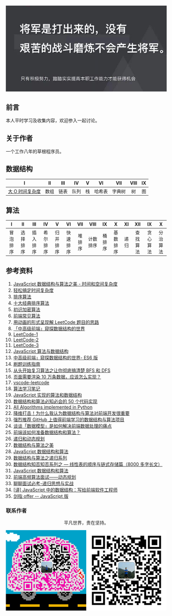 ![image](./img/timg.jpg)
<br>

## 前言

本人平时学习及收集内容，欢迎参入一起讨论。

## 关于作者

一个工作八年的草根程序员。

## 数据结构

|                                                                     I                                                                     |  II  | III  |  IV  |  V  |   VI   |  VII   | VIII | IX  |
| :---------------------------------------------------------------------------------------------------------------------------------------: | :--: | :--: | :--: | :-: | :----: | :----: | :--: | :-: |
| [大 O 时间复杂度](https://github.com/cs-learning-record/algorithm/blob/master/%E5%A4%A7O%E6%97%B6%E9%97%B4%E5%A4%8D%E6%9D%82%E5%BA%A6.md) | 数组 | 链表 | 队列 | 栈  | 哈希表 | 字典树 |  树  | 图  |

## 算法

|    I     |    II    |   III    |    IV    |    V     |    VI    |  VII   |   VIII   |   IX   |    X     |  XI  |   XII    |    IX    |    X     |
| :------: | :------: | :------: | :------: | :------: | :------: | :----: | :------: | :----: | :------: | :--: | :------: | :------: | :------: |
| 冒泡排序 | 选择排序 | 插入排序 | 希尔排序 | 归并排序 | 快速排序 | 堆排序 | 计数排序 | 桶排序 | 基数排序 | 递归 | 查找算法 | 贪心算法 | 分治算法 | 回溯算法 |

## 参考资料

1. [JavaScript 数据结构与算法之美 - 时间和空间复杂度](https://github.com/biaochenxuying/blog/issues/29)
2. [轻松搞定时间复杂度](https://mp.weixin.qq.com/s/aUDrVMhFUT3LfsHfuBopTw)
3. [排序算法](https://github.com/ftTony/blog/issues/30)
4. [十大经典排序算法](https://github.com/hustcc/JS-Sorting-Algorithm)
5. [初识加密算法](https://mp.weixin.qq.com/s/8iBZ3_CIzw3kWjmPYACDrw)
6. [前端常见算法](https://github.com/ftTony/blog/issues/24)
7. [用动画的形式呈现解 LeetCode 题目的思路](https://github.com/MisterBooo/LeetCodeAnimation)
8. [「中高级前端」窥探数据结构的世界](https://juejin.im/post/5cd1ab3df265da03587c142a)
9. [LeetCode-1](https://github.com/azl397985856/leetcode)
10. [LeetCode-2](https://github.com/xcatliu/leetcode)
11. [LeetCode-3](https://github.com/LiangJunrong/document-library/tree/master/other-library/LeetCode)
12. [JavaScript 算法与数据结构](https://github.com/trekhleb/javascript-algorithms/blob/master/README.zh-CN.md)
13. [中高级前端」窥探数据结构的世界- ES6 版](https://juejin.im/post/5cd1ab3df265da03587c142a)
14. [刷题训练指南](https://github.com/apachecn/awesome-algorithm)
15. [从头开始复习算法之让你彻底搞清楚 BFS 和 DFS](https://mp.weixin.qq.com/s/AAsbpVevRRGEMrT7SdH60Q)
16. [页面需要渲染 10 万条数据，应该怎么实现？](https://www.cnblogs.com/ldld/p/11028179.html)
17. [vscode-leetcode](https://github.com/jdneo/vscode-leetcode)
18. [算法学习笔记](https://github.com/nonstriater/Learn-Algorithms)
19. [JavaScript 实现的算法和数据结构](https://github.com/ConardLi/awesome-coding-js)
20. [数据结构和算法必知必会的 50 个代码实现](https://github.com/wangzheng0822/algo)
21. [All Algorithms implemented in Python](https://github.com/TheAlgorithms/Python)
22. [降维打击！为什么我认为数据结构与算法对前端开发很重要](https://mp.weixin.qq.com/s/w532W5aVO67MyMeSpkI3uQ)
23. [强烈推荐 GitHub 上值得前端学习的数据结构与算法项目](https://segmentfault.com/a/1190000019842169)
24. [谈谈「数据模型」是如何解决前端数据处理的痛点](https://mp.weixin.qq.com/s/e061ugOvHoQqTe6EYqYHug)
25. [前端该如何准备数据结构和算法？](https://juejin.im/post/5d5b307b5188253da24d3cd1)
26. [递归和动态规划](https://mp.weixin.qq.com/s/GtnJYvvOoyeXH0h3tZZAkA)
27. [数据结构与算法之美](https://time.geekbang.org/column/article/39922)
28. [JavaScript 数据结构和算法](https://github.com/careteenL/data-structure_algorithm)
29. [数据结构与算法之递归系列](https://mp.weixin.qq.com/s/yy4LBfr-h5qvvQKncgFIug)
30. [数据结构知否知否系列之 — 线性表的顺序与链式存储篇（8000 多字长文）](https://mp.weixin.qq.com/s/wj8PJT1ZJNvYgpd_Kn8uoA)
31. [JavaScript 数据结构和算法](https://github.com/careteenL/data-structure_algorithm)
32. [前端高频算法面试——动态规划](https://mp.weixin.qq.com/s/po9s6cod7AGGqKsh5ufBjw)
33. [聊聊面试必考-递归思想与实战](https://juejin.im/post/5d85cda3f265da03b638e918)
34. [[译] JavaScript 中的数据结构：写给前端软件工程师](https://juejin.im/post/5de754faf265da33b12e8615)
35. [剑指 offer -- JavaScript 版](https://www.nowcoder.com/discuss/49349)

### 联系作者

<div align="center">
    <p>
        平凡世界，贵在坚持。
    </p>
    <img src="./img/contact.png" />
</div>
